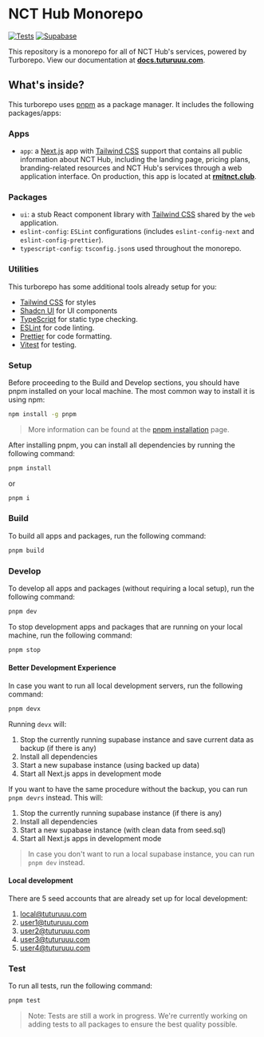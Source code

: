 # NCT Hub Monorepo

[![Tests](https://github.com/tutur3u/platform/actions/workflows/test.yaml/badge.svg)](https://github.com/tutur3u/platform/actions/workflows/test.yaml)
[![Supabase](https://github.com/tutur3u/platform/actions/workflows/supabase-production.yaml/badge.svg)](https://github.com/tutur3u/platform/actions/workflows/supabase-production.yaml)

This repository is a monorepo for all of NCT Hub's services, powered by Turborepo. View our documentation at [**docs.tuturuuu.com**](https://docs.tuturuuu.com).

## What's inside?

This turborepo uses [pnpm](https://pnpm.io) as a package manager. It includes the following packages/apps:

### Apps

- `app`: a [Next.js](https://nextjs.org/) app with [Tailwind CSS](https://tailwindcss.com/) support that contains all public information about NCT Hub, including the landing page, pricing plans, branding-related resources and NCT Hub's services through a web application interface. On production, this app is located at [**rmitnct.club**](https://rmitnct.club).

### Packages

- `ui`: a stub React component library with [Tailwind CSS](https://tailwindcss.com/) shared by the `web` application.
- `eslint-config`: `ESLint` configurations (includes `eslint-config-next` and `eslint-config-prettier`).
- `typescript-config`: `tsconfig.json`s used throughout the monorepo.

### Utilities

This turborepo has some additional tools already setup for you:

- [Tailwind CSS](https://tailwindcss.com/) for styles
- [Shadcn UI](https://ui.shadcn.com/) for UI components
- [TypeScript](https://www.typescriptlang.org/) for static type checking.
- [ESLint](https://eslint.org/) for code linting.
- [Prettier](https://prettier.io) for code formatting.
- [Vitest](https://vitest.dev/) for testing.

### Setup

Before proceeding to the Build and Develop sections, you should have pnpm installed on your local machine.
The most common way to install it is using npm:

```bash
npm install -g pnpm
```

> More information can be found at the [pnpm installation](https://pnpm.io/installation) page.

After installing pnpm, you can install all dependencies by running the following command:

```bash
pnpm install
```

or

```bash
pnpm i
```

### Build

To build all apps and packages, run the following command:

```bash
pnpm build
```

### Develop

To develop all apps and packages (without requiring a local setup), run the following command:

```bash
pnpm dev
```

To stop development apps and packages that are running on your local machine, run the following command:

```bash
pnpm stop
```

#### Better Development Experience

In case you want to run all local development servers, run the following command:

```bash
pnpm devx
```

Running `devx` will:

1. Stop the currently running supabase instance and save current data as backup (if there is any)
2. Install all dependencies
3. Start a new supabase instance (using backed up data)
4. Start all Next.js apps in development mode

If you want to have the same procedure without the backup, you can run `pnpm devrs` instead. This will:

1. Stop the currently running supabase instance (if there is any)
2. Install all dependencies
3. Start a new supabase instance (with clean data from seed.sql)
4. Start all Next.js apps in development mode

> In case you don't want to run a local supabase instance, you can run `pnpm dev` instead.

#### Local development

There are 5 seed accounts that are already set up for local development:

1. <local@tuturuuu.com>
2. <user1@tuturuuu.com>
3. <user2@tuturuuu.com>
4. <user3@tuturuuu.com>
5. <user4@tuturuuu.com>

### Test

To run all tests, run the following command:

```bash
pnpm test
```

> Note: Tests are still a work in progress. We're currently working on adding tests to all packages to ensure the best quality possible.
